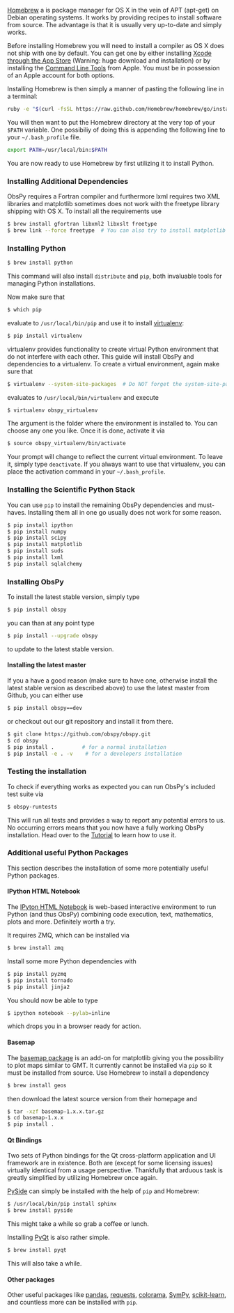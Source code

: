 [Homebrew](http://brew.sh/) a is package manager for OS X in the vein of APT (apt-get) on Debian operating systems. It works by providing recipes to install software from source. The advantage is that it is usually very up-to-date and simply works.

Before installing Homebrew you will need to install a compiler as OS X does not ship with one by default. You can get one by either installing [Xcode through the App Store](https://itunes.apple.com/en/app/xcode/id497799835?mt=12) (Warning: huge download and installation) or by installing the [Command Line Tools](https://developer.apple.com/downloads/) from Apple. You must be in possession of an Apple account for both options.

Installing Homebrew is then simply a manner of pasting the following line in a terminal:

```bash
ruby -e "$(curl -fsSL https://raw.github.com/Homebrew/homebrew/go/install)"
```

You will then want to put the Homebrew directory at the very top of your `$PATH` variable. One possibiliy of doing this is appending the following line to your `~/.bash_profile` file.

```bash
export PATH=/usr/local/bin:$PATH
```

You are now ready to use Homebrew by first utilizing it to install Python.

### Installing Additional Dependencies

ObsPy requires a Fortran compiler and furthermore lxml requires two XML libraries and matplotlib sometimes does not work with the freetype library shipping with OS X. To install all the requirements use

```bash
$ brew install gfortran libxml2 libxslt freetype
$ brew link --force freetype  # You can also try to install matplotlib with the OS X provided version
```

### Installing Python

```bash
$ brew install python
```

This command will also install `distribute` and `pip`, both invaluable tools for managing Python installations.

Now make sure that

```bash
$ which pip
```

evaluate to `/usr/local/bin/pip` and use it to install [virtualenv](http://www.virtualenv.org/):

```bash
$ pip install virtualenv
```

virtualenv provides functionality to create virtual Python environment that do not interfere with each other. This guide will install ObsPy and dependencies to a virtualenv. To create a virtual environment, again make sure that 

```bash
$ virtualenv --system-site-packages  # Do NOT forget the system-site-packages
```

evaluates to `/usr/local/bin/virtualenv` and execute

```bash
$ virtualenv obspy_virtualenv
```

The argument is the folder where the environment is installed to. You can choose any one you like. Once it is done, activate it via

```bash
$ source obspy_virtualenv/bin/activate
```

Your prompt will change to reflect the current virtual environment. To leave it, simply type `deactivate`. If you always want to use that virtualenv, you can place the activation command in your `~/.bash_profile`.

### Installing the Scientific Python Stack

You can use `pip` to install the remaining ObsPy dependencies and must-haves. Installing them all in one go usually does not work for some reason.

```bash
$ pip install ipython
$ pip install numpy
$ pip install scipy
$ pip install matplotlib
$ pip install suds
$ pip install lxml
$ pip install sqlalchemy
```

### Installing ObsPy

To install the latest stable version, simply type

```bash
$ pip install obspy
```

you can than at any point type

```bash
$ pip install --upgrade obspy
```

to update to the latest stable version.

#### Installing the latest master

If you a have a good reason (make sure to have one, otherwise install the latest stable version as described above) to use the latest master from Github, you can either use

```bash
$ pip install obspy==dev
```

or checkout out our git repository and install it from there.

```bash
$ git clone https://github.com/obspy/obspy.git
$ cd obspy
$ pip install .         # for a normal installation
$ pip install -e . -v    # for a developers installation
```

### Testing the installation

To check if everything works as expected you can run ObsPy's included test suite via

```bash
$ obspy-runtests
```

This will run all tests and provides a way to report any potential errors to us. No occurring errors means that you now have a fully working ObsPy installation. Head over to the [Tutorial](http://docs.obspy.org/tutorial/) to learn how to use it.

### Additional useful Python Packages

This section describes the installation of some more potentially useful Python packages.

#### IPython HTML Notebook

The [IPyton HTML Notebook](http://ipython.org/notebook.html) is web-based interactive environment to run Python (and thus ObsPy) combining code execution, text, mathematics, plots and more. Definitely worth a try.

It requires ZMQ, which can be installed via

```bash
$ brew install zmq
```

Install some more Python dependencies with

```bash
$ pip install pyzmq
$ pip install tornado
$ pip install jinja2
```

You should now be able to type

```bash
$ ipython notebook --pylab=inline
```

which drops you in a browser ready for action.

#### Basemap

The [basemap package](http://matplotlib.org/basemap/) is an add-on for matplotlib giving you the possibility to plot maps similar to GMT. It currently cannot be installed via `pip` so it must be installed from source. Use Homebrew to install a dependency

```bash
$ brew install geos
```

then download the latest source version from their homepage and 

```bash
$ tar -xzf basemap-1.x.x.tar.gz
$ cd basemap-1.x.x
$ pip install .
```

#### Qt Bindings

Two sets of Python bindings for the Qt cross-platform application and UI framework are in existence. Both are (except for some licensing issues) virtually identical from a usage perspective. Thankfully that arduous task is greatly simplified by utilizing Homebrew once again.

[PySide](http://qt-project.org/wiki/PySide) can simply be installed with the help of `pip` and Homebrew:

```bash
$ /usr/local/bin/pip install sphinx
$ brew install pyside
```

This might take a while so grab a coffee or lunch.

Installing [PyQt](http://www.riverbankcomputing.com/software/pyqt) is also rather simple.

```bash
$ brew install pyqt
```

This will also take a while.

#### Other packages

Other useful packages like [pandas](http://pandas.pydata.org/), [requests](http://docs.python-requests.org/en/latest/), [colorama](https://pypi.python.org/pypi/colorama), [SymPy](http://sympy.org/), [scikit-learn](http://scikit-learn.org/), and countless more can be installed with `pip`.